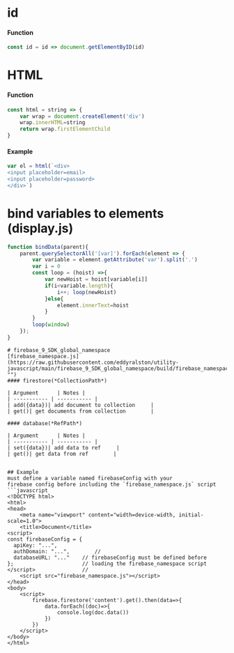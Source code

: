 # id
#### Function
```javascript
const id = id => document.getElementByID(id)
```
# HTML
#### Function
```javascript
const html = string => {
    var wrap = document.createElement('div')
    wrap.innerHTML=string
    return wrap.firstElementChild
}
```
#### Example
```javascript
var el = html(`<div>
<input placeholder=email>
<input placeholder=password>
</div>`)
```
# bind variables to elements (display.js)
```Javascript
function bindData(parent){
    parent.querySelectorAll('[var]').forEach(element => {
        var variable = element.getAttribute('var').split('.')
        var i = 0
        const loop = (hoist) =>{
            var newHoist = hoist[variable[i]]
            if(i<variable.length){
                i++; loop(newHoist)
            }else{
                element.innerText=hoist
            }
        }
        loop(window)
    });
}

```
```
# firebase_9_SDK_global_namespace
[firebase_namespace.js](https://raw.githubusercontent.com/eddyralston/utility-javascript/main/firebase_9_SDK_global_namespace/build/firebase_namespace.j "")
#### firestore(*CollectionPath*)

| Argument      | Notes |
| ----------- | ----------- |
| add({data})| add document to collection     |
| get()| get documents from collection        |

#### database(*RefPath*)

| Argument      | Notes |
| ----------- | ----------- |
| set({data})| add data to ref     |
| get()| get data from ref        |


## Example
must define a variable named firebaseConfig with your 
firebase config before including the `firebase_namespace.js` script
```javascript
<!DOCTYPE html>
<html>
<head>
    <meta name="viewport" content="width=device-width, initial-scale=1.0">
    <title>Document</title>
<script>
const firebaseConfig = {
  apiKey: "...",
  authDomain: "...",		//
  databaseURL: "..." 	// firebaseConfig must be defined before
};						// loading the firebase_namespace script
</script>				//
    <script src="firebase_namespace.js"></script>
</head>
<body>
    <script>
        firebase.firestore('content').get().then(data=>{
            data.forEach((doc)=>{
                console.log(doc.data())
            })
        })
    </script>
</body>
</html>

